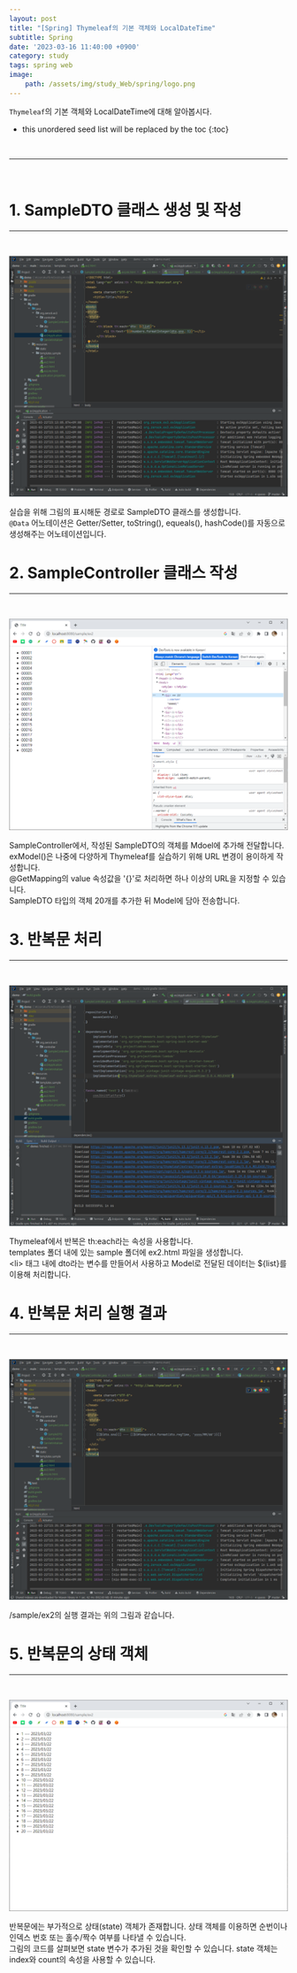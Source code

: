 ```yaml
---
layout: post
title: "[Spring] Thymeleaf의 기본 객체와 LocalDateTime"
subtitle: Spring
date: '2023-03-16 11:40:00 +0900'
category: study
tags: spring web
image:
    path: /assets/img/study_Web/spring/logo.png
---
```


`Thymeleaf`의 기본 객체와 LocalDateTime에 대해 알아봅시다.

<!--more-->

* this unordered seed list will be replaced by the toc
{:toc}
<br>

---
<br>

# 1. SampleDTO 클래스 생성 및 작성
---
<br>

![1](/assets/img/study_Web/spring/2023-03-16-[Spring]_Thymeleaf의_기본_객체와_LocalDateTime/1.PNG)
<br>

실습을 위해 그림의 표시해둔 경로로 SampleDTO 클래스를 생성합니다.<br>
`@Data` 어노테이션은 Getter/Setter, toString(), equeals(), hashCode()를 자동으로 생성해주는 어노테이션입니다.<br>

# 2. SampleController 클래스 작성
---
<br>

![2](/assets/img/study_Web/spring/2023-03-16-[Spring]_Thymeleaf의_기본_객체와_LocalDateTime/2.PNG)
<br>

SampleController에서, 작성된 SampleDTO의 객체를 Mdoel에 추가해 전달합니다.<br>
exModel()은 나중에 다양하게 Thymeleaf를 실습하기 위해 URL 변경이 용이하게 작성합니다.<br> @GetMapping의 value 속성값을 '{}'로 처리하면 하나 이상의 URL을 지정할 수 있습니다.<br>
SampleDTO 타입의 객체 20개를 추가한 뒤 Model에 담아 전송합니다.<br>

# 3. 반복문 처리
---
<br>

![3](/assets/img/study_Web/spring/2023-03-16-[Spring]_Thymeleaf의_기본_객체와_LocalDateTime/3.PNG)
<br>

Thymeleaf에서 반복은 th:each라는 속성을 사용합니다.<br>
templates 폴더 내에 있는 sample 폴더에 ex2.html 파일을 생성합니다.<br>
\<li\> 태그 내에 dto라는 변수를 만들어서 사용하고 Model로 전달된 데이터는 ${list}를 이용해 처리합니다.


# 4. 반복문 처리 실행 결과
---
<br>

![4](/assets/img/study_Web/spring/2023-03-16-[Spring]_Thymeleaf의_기본_객체와_LocalDateTime/4.PNG)
<br>

/sample/ex2의 실행 결과는 위의 그림과 같습니다.<br>

# 5. 반복문의 상태 객체
---
<br>

![5](/assets/img/study_Web/spring/2023-03-16-[Spring]_Thymeleaf의_기본_객체와_LocalDateTime/5.PNG)
<br>

반복문에는 부가적으로 상태(state) 객체가 존재합니다. 상태 객체를 이용하면 순번이나 인덱스 번호 또는 홀수/짝수 여부를 나타낼 수 있습니다.<br>
그림의 코드를 살펴보면 state 변수가 추가된 것을 확인할 수 있습니다. state 객체는 index와 count의 속성을 사용할 수 있습니다.